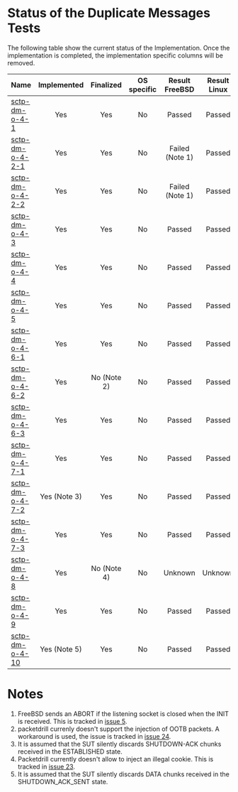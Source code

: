 # Status of the Duplicate Messages Tests

The following table show the current status of the Implementation. Once the implementation is completed, the implementation specific columns will be removed.

| Name                                  | Implemented | Finalized  | OS specific | Result FreeBSD | Result Linux |
|:--------------------------------------|:-----------:|:----------:|:-----------:|:--------------:|:------------:|
|[sctp-dm-o-4-1](sctp-dm-o-4-1.pkt)     | Yes         | Yes        | No          | Passed         | Passed       |
|[sctp-dm-o-4-2-1](sctp-dm-o-4-2-1.pkt) | Yes         | Yes        | No          | Failed (Note 1)| Passed       |
|[sctp-dm-o-4-2-2](sctp-dm-o-4-2-2.pkt) | Yes         | Yes        | No          | Failed (Note 1)| Passed       |
|[sctp-dm-o-4-3](sctp-dm-o-4-3.pkt)     | Yes         | Yes        | No          | Passed         | Passed       |
|[sctp-dm-o-4-4](sctp-dm-o-4-4.pkt)     | Yes         | Yes        | No          | Passed         | Passed       |
|[sctp-dm-o-4-5](sctp-dm-o-4-5.pkt)     | Yes         | Yes        | No          | Passed         | Passed       |
|[sctp-dm-o-4-6-1](sctp-dm-o-4-6-1.pkt) | Yes         | Yes        | No          | Passed         | Passed       |
|[sctp-dm-o-4-6-2](sctp-dm-o-4-6-2.pkt) | Yes         | No (Note 2)| No          | Passed         | Passed       |
|[sctp-dm-o-4-6-3](sctp-dm-o-4-6-3.pkt) | Yes         | Yes        | No          | Passed         | Passed       |
|[sctp-dm-o-4-7-1](sctp-dm-o-4-7-1.pkt) | Yes         | Yes        | No          | Passed         | Passed       |
|[sctp-dm-o-4-7-2](sctp-dm-o-4-7-2.pkt) | Yes (Note 3)| Yes        | No          | Passed         | Passed       |
|[sctp-dm-o-4-7-3](sctp-dm-o-4-7-3.pkt) | Yes         | Yes        | No          | Passed         | Passed       |
|[sctp-dm-o-4-8](sctp-dm-o-4-8.pkt)     | Yes         | No (Note 4)| No          | Unknown        | Unknown      |
|[sctp-dm-o-4-9](sctp-dm-o-4-9.pkt)     | Yes         | Yes        | No          | Passed         | Passed       |
|[sctp-dm-o-4-10](sctp-dm-o-4-10.pkt)   | Yes (Note 5)| Yes        | No          | Passed         | Passed       |

# Notes
1. FreeBSD sends an ABORT if the listening socket is closed when the INIT is received. This is tracked in [issue 5](https://github.com/sctplab/SCTP_NKE_Yosemite/issues/5).
2. packetdrill currenly doesn't support the injection of OOTB packets. A workaround is used, the issue is tracked in [issue 24](https://github.com/nplab/packetdrill/issues/24).
3. It is assumed that the SUT silently discards SHUTDOWN-ACK chunks received in the ESTABLISHED state.
4. Packetdrill currently doesn't allow to inject an illegal cookie. This is tracked in [issue 23](https://github.com/nplab/packetdrill/issues/23).
5. It is assumed that the SUT silently discards DATA chunks received in the SHUTDOWN_ACK_SENT state.
